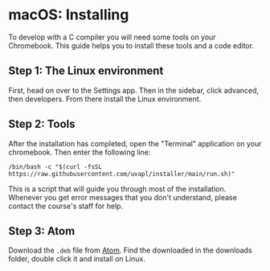 # macOS: Installing

To develop with a C compiler you will need some tools on your Chromebook. This guide helps you to install these tools and a code editor.

## Step 1: The Linux environment

First, head on over to the Settings app. Then in the sidebar, click advanced, then developers. From there install the Linux environment.

## Step 2: Tools

After the installation has completed, open the "Terminal" application on your chromebook. Then enter the following line:

    /bin/bash -c "$(curl -fsSL https://raw.githubusercontent.com/uvapl/installer/main/run.sh)"

This is a script that will guide you through most of the installation. Whenever you get error messages that you don't understand, please contact the course's staff for help.

## Step 3: Atom

Download the `.deb` file from [Atom](https://atom.io/). Find the downloaded in the downloads folder, double click it and install on Linux.
